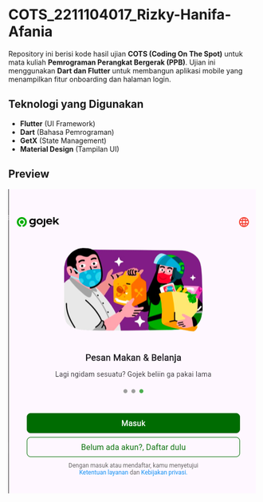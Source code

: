 # COTS_2211104017_Rizky-Hanifa-Afania

Repository ini berisi kode hasil ujian **COTS (Coding On The Spot)** untuk mata kuliah **Pemrograman Perangkat Bergerak (PPB)**. Ujian ini menggunakan **Dart dan Flutter** untuk membangun aplikasi mobile yang menampilkan fitur onboarding dan halaman login.

## Teknologi yang Digunakan
- **Flutter** (UI Framework)
- **Dart** (Bahasa Pemrograman)
- **GetX** (State Management)
- **Material Design** (Tampilan UI)

## Preview
![Preview Tampilan](https://github.com/Rizkyhanifaa/COTS_2211104017_Rizky-Hanifa-Afania/blob/main/dokumentasi_cots/3_onboarding3.PNG?raw=true)
